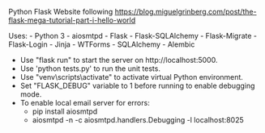 Python Flask Website following https://blog.miguelgrinberg.com/post/the-flask-mega-tutorial-part-i-hello-world

Uses:
    - Python 3
	  - aiosmtpd
    - Flask
	  - Flask-SQLAlchemy
	  - Flask-Migrate
	  - Flask-Login
    - Jinja
    - WTForms
	- SQLAlchemy
	- Alembic
	
- Use "flask run" to start the server on http://localhost:5000.
- Use 'python tests.py' to run the unit tests.
- Use "venv\scripts\activate" to activate virtual Python environment.
- Set "FLASK_DEBUG" variable to 1 before running to enable debugging mode.
- To enable local email server for errors:
	- pip install aiosmtpd
	- aiosmtpd -n -c aiosmtpd.handlers.Debugging -l localhost:8025
